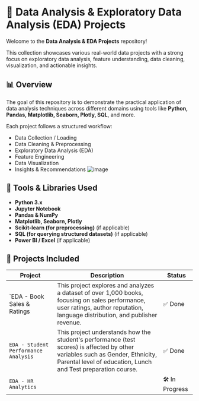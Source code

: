# 🧠 Data Analysis & Exploratory Data Analysis (EDA) Projects

Welcome to the **Data Analysis & EDA Projects** repository!

This collection showcases various real-world data projects with a strong focus on exploratory data analysis, feature understanding, data cleaning, visualization, and actionable insights.

## 📊 Overview

The goal of this repository is to demonstrate the practical application of data analysis techniques across different domains using tools like **Python, Pandas, Matplotlib, Seaborn, Plotly, SQL**, and more. 

Each project follows a structured workflow:
- Data Collection / Loading
- Data Cleaning & Preprocessing
- Exploratory Data Analysis (EDA)
- Feature Engineering
- Data Visualization
- Insights & Recommendations
![image](https://github.com/user-attachments/assets/a879c30e-3178-4039-92df-656e5fc15298)


## 🧰 Tools & Libraries Used

- **Python 3.x**
- **Jupyter Notebook**
- **Pandas & NumPy**
- **Matplotlib, Seaborn, Plotly**
- **Scikit-learn (for preprocessing)** (if applicable)
- **SQL (for querying structured datasets)** (if applicable)
- **Power BI / Excel** (if applicable)

## 📂 Projects Included

| Project | Description | Status |
|--------|-------------|--------|
| `EDA - Book Sales & Ratings | This project explores and analyzes a dataset of over 1,000 books, focusing on sales performance, user ratings, author reputation, language distribution, and publisher revenue. | ✅ Done |
| `EDA - Student Performance Analysis` | This project understands how the student's performance (test scores) is affected by other variables such as Gender, Ethnicity, Parental level of education, Lunch and Test preparation course. | ✅ Done|
| `EDA - HR Analytics` |  | 🛠️ In Progress |
